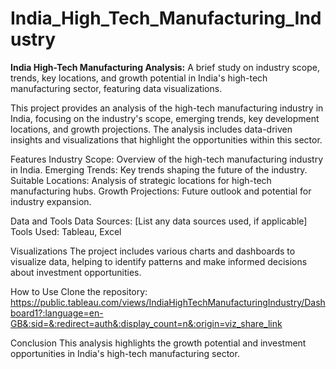 # India_High_Tech_Manufacturing_Industry
**India High-Tech Manufacturing Analysis:** A brief study on industry scope, trends, key locations, and growth potential in India's high-tech manufacturing sector, featuring data visualizations.

This project provides an analysis of the high-tech manufacturing industry in India, focusing on the industry's scope, emerging trends, key development locations, and growth projections. The analysis includes data-driven insights and visualizations that highlight the opportunities within this sector.

Features
Industry Scope: Overview of the high-tech manufacturing industry in India.
Emerging Trends: Key trends shaping the future of the industry.
Suitable Locations: Analysis of strategic locations for high-tech manufacturing hubs.
Growth Projections: Future outlook and potential for industry expansion.

Data and Tools
Data Sources: [List any data sources used, if applicable]
Tools Used: Tableau, Excel

Visualizations
The project includes various charts and dashboards to visualize data, helping to identify patterns and make informed decisions about investment opportunities.

How to Use
Clone the repository: https://public.tableau.com/views/IndiaHighTechManufacturingIndustry/Dashboard1?:language=en-GB&:sid=&:redirect=auth&:display_count=n&:origin=viz_share_link

Conclusion
This analysis highlights the growth potential and investment opportunities in India's high-tech manufacturing sector.
